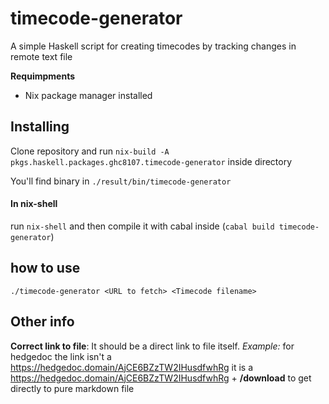 # timecode-generator 
A simple Haskell script for creating timecodes by tracking changes in remote text file

**Requimpments**
- Nix package manager installed
## Installing
Clone repository and run `nix-build -A pkgs.haskell.packages.ghc8107.timecode-generator` inside directory

You'll find binary in `./result/bin/timecode-generator`
#### In nix-shell
run `nix-shell` and then compile it with cabal inside (`cabal build timecode-generator`)

## how to use
`./timecode-generator <URL to fetch> <Timecode filename>`

## Other info
**Correct link to file**: It should be a direct link to file itself. _Example:_ for hedgedoc the link isn't a https://hedgedoc.domain/AjCE6BZzTW2IHusdfwhRg it is a  https://hedgedoc.domain/AjCE6BZzTW2IHusdfwhRg + **/download** to get directly to pure markdown file
